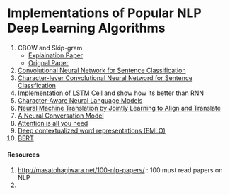 # Implementations of Popular NLP Deep Learning Algorithms
1. CBOW and Skip-gram
	* [Explaination Paper](https://arxiv.org/pdf/1411.2738.pdf )
	* [Orignal Paper](https://papers.nips.cc/paper/5021-distributed-representations-of-words-and-phrases-and-their-compositionality.pdf)
2. [Convolutional Neural Network for Sentence Classification](https://arxiv.org/pdf/1408.5882.pdf)
3. [Character-lever Convolutional Neural Netword for Sentence Classfication](https://arxiv.org/pdf/1509.01626.pdf)
4. [Implementation of LSTM Cell](https://colah.github.io/posts/2015-08-Understanding-LSTMs/) and show how its better than RNN
5. [Character-Aware Neural Language Models](https://arxiv.org/abs/1508.06615)
6. [Neural Machine Translation by Jointly Learning to Align and Translate](https://arxiv.org/abs/1409.0473)
7. [A Neural Conversation Model](https://arxiv.org/abs/1506.05869)
8. [Attention is all you need](https://arxiv.org/abs/1706.03762)
9. [Deep contextualized word representations (EMLO)](https://arxiv.org/pdf/1802.05365.pdf)
10. [BERT](https://arxiv.org/abs/1810.04805)
	 


#### Resources 
1. http://masatohagiwara.net/100-nlp-papers/ : 100 must read papers on NLP
2. 